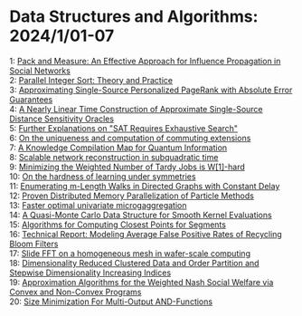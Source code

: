 # Data Structures and Algorithms: 2024/1/01-07  
1: [Pack and Measure: An Effective Approach for Influence Propagation in  Social Networks](https://doi.org/10.48550/arXiv.2401.00525)  
2: [Parallel Integer Sort: Theory and Practice](https://doi.org/10.48550/arXiv.2401.00710)  
3: [Approximating Single-Source Personalized PageRank with Absolute Error  Guarantees](https://doi.org/10.48550/arXiv.2401.01019)  
4: [A Nearly Linear Time Construction of Approximate Single-Source Distance  Sensitivity Oracles](https://doi.org/10.48550/arXiv.2401.01103)  
5: [Further Explanations on "SAT Requires Exhaustive Search"](https://doi.org/10.48550/arXiv.2401.01193)  
6: [On the uniqueness and computation of commuting extensions](https://doi.org/10.48550/arXiv.2401.01302)  
7: [A Knowledge Compilation Map for Quantum Information](https://doi.org/10.48550/arXiv.2401.01322)  
8: [Scalable network reconstruction in subquadratic time](https://doi.org/10.48550/arXiv.2401.01404)  
9: [Minimizing the Weighted Number of Tardy Jobs is W[1]-hard](https://doi.org/10.48550/arXiv.2401.01740)  
10: [On the hardness of learning under symmetries](https://doi.org/10.48550/arXiv.2401.01869)  
11: [Enumerating m-Length Walks in Directed Graphs with Constant Delay](https://doi.org/10.48550/arXiv.2401.02163)  
12: [Proven Distributed Memory Parallelization of Particle Methods](https://doi.org/10.48550/arXiv.2401.02180)  
13: [Faster optimal univariate microgaggregation](https://doi.org/10.48550/arXiv.2401.02381)  
14: [A Quasi-Monte Carlo Data Structure for Smooth Kernel Evaluations](https://doi.org/10.48550/arXiv.2401.02562)  
15: [Algorithms for Computing Closest Points for Segments](https://doi.org/10.48550/arXiv.2401.02636)  
16: [Technical Report: Modeling Average False Positive Rates of Recycling  Bloom Filters](https://doi.org/10.48550/arXiv.2401.02647)  
17: [Slide FFT on a homogeneous mesh in wafer-scale computing](https://doi.org/10.48550/arXiv.2401.05427)  
18: [Dimensionality Reduced Clustered Data and Order Partition and Stepwise  Dimensionality Increasing Indices](https://doi.org/10.48550/arXiv.2401.02858)  
19: [Approximation Algorithms for the Weighted Nash Social Welfare via Convex  and Non-Convex Programs](https://doi.org/10.48550/arXiv.2401.02918)  
20: [Size Minimization For Multi-Output AND-Functions](https://doi.org/10.48550/arXiv.2401.03263)  